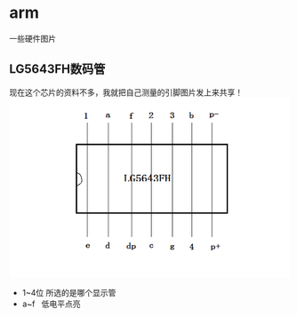 # arm
一些硬件图片

## LG5643FH数码管
现在这个芯片的资料不多，我就把自己测量的引脚图片发上来共享！
![LG5643FH引脚图](LG5643FH_data.png)
- 1~4位 所选的是哪个显示管
- a~f   低电平点亮
